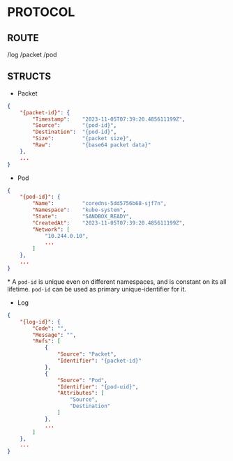 # PROTOCOL

## ROUTE

/log
/packet
/pod

## STRUCTS

- Packet

```json
{
    "{packet-id}": {
        "Timestamp":    "2023-11-05T07:39:20.485611199Z",
        "Source":       "{pod-id}",
        "Destination":  "{pod-id}",
        "Size":         "{packet size}",
        "Raw":          "{base64 packet data}"
    },
    ...
}
```

- Pod

```json
{
    "{pod-id}": {
        "Name":         "coredns-5dd5756b68-sjf7n",
        "Namespace":    "kube-system",
        "State":        "SANDBOX_READY",
        "CreatedAt":    "2023-11-05T07:39:20.485611199Z",
        "Network": [
            "10.244.0.10",
            ...
        ]
    },
    ...
}
```

\* A `pod-id` is unique even on different namespaces, 
and is constant on its all lifetime. 
`pod-id` can be used as primary unique-identifier for it.

- Log

```json
{
    "{log-id}": {
        "Code": "",
        "Message": "",
        "Refs": [
            {
                "Source": "Packet",
                "Identifier": "{packet-id}"
            },
            {
                "Source": "Pod",
                "Identifier": "{pod-uid}",
                "Attributes": [
                    "Source",
                    "Destination"
                ]
            },
            ...
        ]
    },
    ...
}
```

